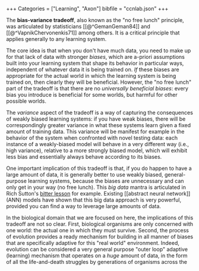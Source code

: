 +++
Categories = ["Learning", "Axon"]
bibfile = "ccnlab.json"
+++

The **bias-variance tradeoff**, also known as the "no free lunch" principle, was articulated by statisticians [[@^GemanGeman84]] and [[@^VapnikChervonenkis71]] among others. It is a critical principle that applies generally to any learning system.

The core idea is that when you don't have much data, you need to make up for that lack of data with stronger _biases_, which are a-priori assumptions built into your learning system that shape its behavior in particular ways, independent of whatever data it is being trained on. _If_ these biases are appropriate for the actual world in which the learning system is being trained on, then clearly they will be beneficial. However, the "no free lunch" part of the tradeoff is that there are no _universally beneficial biases_: every bias you introduce is beneficial for some worlds, but harmful for other possible worlds.

The _variance_ aspect of the tradeoff is a way of capturing the consequences of weakly biased learning systems: if you have weak biases, there will be correspondingly greater variance in what these systems learn given a fixed amount of training data. This variance will be manifest for example in the behavior of the system when confronted with novel testing data: each instance of a weakly-biased model will behave in a very different way (i.e., high variance), relative to a more strongly biased model, which will exhibit less bias and essentially always behave according to its biases.

One important implication of this tradeoff is that, if you do happen to have a large amount of data, it is generally better to use weakly biased, general-purpose learning systems, because the biases are unnecessary and can only get in your way (no free lunch). This _big data_ mantra is articulated in Rich Sutton's [bitter lesson](http://www.incompleteideas.net/IncIdeas/BitterLesson.html) for example. Existing [[abstract neural network]] (ANN) models have shown that this big data approach is very powerful, provided you can find a way to leverage large amounts of data.

In the biological domain that we are focused on here, the implications of this tradeoff are not so clear. First, biological organisms are only concerned with one world: the actual one in which they must survive. Second, the process of evolution provides a ready mechanism for building in all manner of biases that are specifically adaptive for this "real world" environment. Indeed, evolution can be considered a very general purpose "outer loop" adaptive (learning) mechanism that operates on a _huge_ amount of data, in the form of all the life-and-death struggles by generations of organisms across the globe, across the 3.5 odd billion or so years of life on earth. Each individual organism is just a brief inner-loop within the scope of this outer-loop of learning / adaptation.

In any case, it seems likely that data is a relatively precious commodity for real-world organisms, many of which come out of the egg or womb with very impressive _precocious_ abilities, like the ability to locomote in complex natural environments. Being able to survive with minimal data exposure is clearly a useful adaptive trait. Thus, overall, individual animals in their own _ontogeny_ (lifetimes) seem like they are the opposite of the big-data approach, and are instead strongly biased.

Except that humans are notoriously lacking in early precocial abilities. We come out of the womb with virtually no skills whatsoever, and it takes somewhere around 2-3 years to even learn to control our bowels properly! Thus, it seems that the human case may be more aligned with the general purpose learning approach. Nevertheless, when you consider all that people can learn to do within a couple of years (aside from bowel control), including learning to speak and toddle around without the benefit of strong pre-wired circuits for this, relative to the amount of actual life experience (data) over that time frame, it is likely that we do have some strong pre-wired biases, along with powerful general-purpose learning mechanisms.

The [[Rubicon]] framework provides a specific set of hypotheses about the nature of the strong pre-wired biases that we get from evolution, which supply us with complex systems of brain areas that drive goal-driven behavior according to evolutionarily-specified basic drives and motivations. Nevertheless, this system is all about learning novel plans and strategies for adaptive behavior and cognition, so the story is one of an intricate interplay between nature (bias) and nurture (data).


